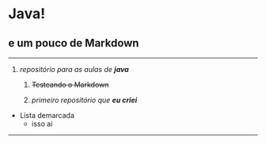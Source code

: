 # Java!
## e um pouco de Markdown
---
1. *repositório para as aulas de __java__*
 
   1. ~~Testeando o Markdown~~

   1. _primeiro repositório que __eu criei___
* Lista demarcada
   * isso ai

***
